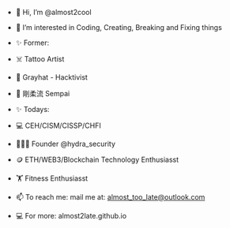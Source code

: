- 👋 Hi, I’m @almost2cool

- 👀 I’m interested in Coding, Creating, Breaking and Fixing things

- ✨ Former:
- ☠️ Tattoo Artist
- 👤 Grayhat - Hacktivist
- 🥋 剛柔流 Sempai

- ✨ Todays:
- 💻 CEH/CISM/CISSP/CHFI
- 👨🏽‍💻 Founder @hydra_security
- 🪙 ETH/WEB3/Blockchain Technology Enthusiasst
- 🏋️ Fitness Enthusiasst

- 📫 To reach me: mail me at: almost_too_late@outlook.com
- 💻 For more: almost2late.github.io
<!---
almost2late/almost2late is a ✨ special ✨ repository because its `README.md` (this file) appears on your GitHub profile.
You can click the Preview link to take a look at your changes.
--->
